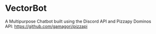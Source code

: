 # VectorBot
A Multipurpose Chatbot built using the Discord API and Pizzapy Dominos API: https://github.com/gamagori/pizzapi
